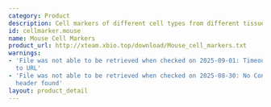 ```yaml
---
category: Product
description: Cell markers of different cell types from different tissues in mouse
id: cellmarker.mouse
name: Mouse Cell Markers
product_url: http://xteam.xbio.top/download/Mouse_cell_markers.txt
warnings:
- 'File was not able to be retrieved when checked on 2025-09-01: Timeout connecting
  to URL'
- 'File was not able to be retrieved when checked on 2025-08-30: No Content-Length
  header found'
layout: product_detail
---
```

